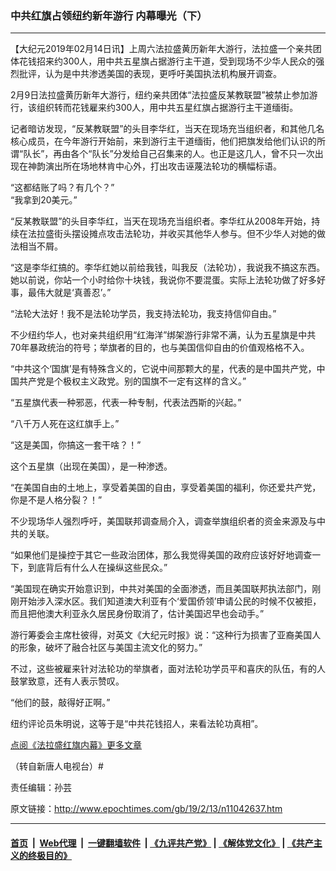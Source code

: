 ### 中共红旗占领纽约新年游行 内幕曝光（下）
------------------------

<p>
 【大纪元2019年02月14日讯】上周六法拉盛黄历新年大游行，法拉盛一个亲共团体花钱招来约300人，用中共五星旗占据游行主干道，受到现场不少华人民众的强烈批评，认为是中共渗透美国的表现，更呼吁美国执法机构展开调查。
</p>
<p>
 2月9日法拉盛黄历新年大游行，纽约亲共团体“法拉盛反某教联盟”被禁止参加游行，该组织转而花钱雇来约300人，用中共五星红旗占据游行主干道缅街。
</p>
<p>
 记者暗访发现，“反某教联盟”的头目李华红，当天在现场充当组织者，和其他几名核心成员，在今年游行开始前，来到游行主干道缅街，他们把旗发给他们认识的所谓“队长”，再由各个“队长”分发给自己召集来的人。也正是这几人，曾不只一次出现在神韵演出所在场地林肯中心外，打出攻击诬蔑法轮功的横幅标语。
</p>
<p>
 <center>
 </center>
 “这都结账了吗？有几个？”
 <br/>
 “我拿到20美元。”
</p>
<p>
 “反某教联盟”的头目李华红，当天在现场充当组织者。李华红从2008年开始，持续在法拉盛街头摆设摊点攻击法轮功，并收买其他华人参与。但不少华人对她的做法相当不屑。
</p>
<p>
 “这是李华红搞的。李华红她以前给我钱，叫我反（法轮功），我说我不搞这东西。她以前说，你站一个小时给你十块钱，我说你不要混蛋。实际上法轮功做了好多好事，最伟大就是‘真善忍’。”
</p>
<p>
 “法轮大法好！我不是法轮功学员，我支持法轮功，我支持信仰自由。”
</p>
<p>
 不少纽约华人，也对亲共组织用“红海洋”绑架游行非常不满，认为五星旗是中共70年暴政统治的符号；举旗者的目的，也与美国信仰自由的价值观格格不入。
</p>
<p>
 “中共这个‘国旗’是有特殊含义的，它说中间那颗大的星，代表的是中国共产党，中国共产党是个极权主义政党。别的国旗不一定有这样的含义。”
</p>
<p>
 “五星旗代表一种邪恶，代表一种专制，代表法西斯的兴起。”
</p>
<p>
 “八千万人死在这红旗手上。”
</p>
<p>
 “这是美国，你搞这一套干啥？！”
</p>
<p>
 这个五星旗（出现在美国），是一种渗透。
</p>
<p>
 “在美国自由的土地上，享受着美国的自由，享受着美国的福利，你还爱共产党，你是不是人格分裂？！”
</p>
<p>
 不少现场华人强烈呼吁，美国联邦调查局介入，调查举旗组织者的资金来源及与中共的关联。
</p>
<p>
 “如果他们是操控于其它一些政治团体，那么我觉得美国的政府应该好好地调查一下，到底背后有什么人在操纵这些民众。”
</p>
<p>
 “美国现在确实开始意识到，中共对美国的全面渗透，而且美国联邦执法部门，刚刚开始涉入深水区。我们知道澳大利亚有个‘爱国侨领’申请公民的时候不仅被拒，而且把他澳大利亚永久居民身份取消了，估计美国迟早也会动手。”
</p>
<p>
 游行筹委会主席杜彼得，对英文《大纪元时报》说：“这种行为损害了亚裔美国人的形象，破坏了融合社区与美国主流文化的努力。”
</p>
<p>
 不过，这些被雇来针对法轮功的举旗者，面对法轮功学员平和喜庆的队伍，有的人鼓掌致意，还有人表示赞叹。
</p>
<p>
 “他们的鼓，敲得好正啊。”
</p>
<p>
 纽约评论员朱明说，这等于是“中共花钱招人，来看法轮功真相”。
</p>
<p>
 <a href="http://www.epochtimes.com/gb/tag/%E6%B3%95%E6%8B%89%E7%9B%9B%E7%BA%A2%E6%97%97%E5%86%85%E5%B9%95.html">
  点阅《法拉盛红旗内幕》更多文章
 </a>
</p>
<p>
 （转自新唐人电视台）#
</p>
<p>
 责任编辑：孙芸
</p>

原文链接：http://www.epochtimes.com/gb/19/2/13/n11042637.htm


------------------------
#### [首页](https://github.com/gfw-breaker/banned-news/blob/master/README.md) &nbsp;|&nbsp; [Web代理](https://github.com/labour-camp/helloworld) &nbsp;|&nbsp; [一键翻墙软件](https://github.com/gfw-breaker/nogfw/blob/master/README.md) &nbsp;| [《九评共产党》](https://github.com/gfw-breaker/9ping.md/blob/master/README.md#九评之一评共产党是什么) | [《解体党文化》](https://github.com/gfw-breaker/jtdwh.md/blob/master/README.md) | [《共产主义的终极目的》](https://github.com/gfw-breaker/gczydzjmd.md/blob/master/README.md)

